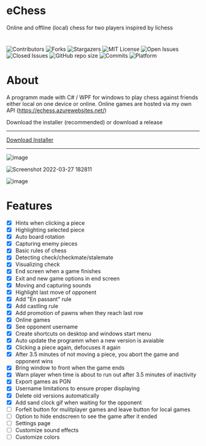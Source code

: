 # eChess

Online and offline (local) chess for two players inspired by lichess
#
![Contributors](https://img.shields.io/github/contributors/SagMeinenNamen/eChess.svg?style=for-the-badge)
![Forks](https://img.shields.io/github/forks/SagMeinenNamen/eChess.svg?style=for-the-badge)
![Stargazers](https://img.shields.io/github/stars/SagMeinenNamen/eChess.svg?style=for-the-badge)
![MIT License](https://img.shields.io/github/license/SagMeinenNamen/eChess.svg?style=for-the-badge)
![Open Issues](https://img.shields.io/github/issues-raw/SagMeinenNamen/eChess.svg?style=for-the-badge)
![Closed Issues](https://img.shields.io/github/issues-closed-raw/SagMeinenNamen/eChess.svg?style=for-the-badge)
![GitHub repo size](https://img.shields.io/github/repo-size/SagMeinenNamen/eChess.svg?style=for-the-badge)
![Commits](https://img.shields.io/github/commit-activity/y/SagMeinenNamen/eChess.svg?style=for-the-badge)
![Platform](https://img.shields.io/badge/platform-windows-blue.svg?style=for-the-badge)

# About

A programm made with C# / WPF for windows to play chess against friends either local on one device or online. Online games are hosted via my own API (https://echess.azurewebsites.net/)

Download the installer (recommended) or download a release

<hr>

[Download Installer](https://github.com/SagMeinenNamen/eChess/raw/main/eChess-Installer.exe)

<hr>

![image](https://user-images.githubusercontent.com/62218506/160291316-30ae7052-90a9-43e6-b6fd-4a20ee572b77.png)

![Screenshot 2022-03-27 182811](https://user-images.githubusercontent.com/62218506/160291327-23f28656-98ac-4fe0-9d5e-2514279b7621.png)

![image](https://user-images.githubusercontent.com/62218506/160291513-d315f41b-f4a8-4951-8cfb-97b47bb60413.png)

# Features

- [x] Hints when clicking a piece
- [x] Highlighting selected piece
- [x] Auto board rotation
- [x] Capturing enemy pieces
- [x] Basic rules of chess
- [x] Detecting check/checkmate/stalemate
- [x] Visualizing check
- [x] End screen when a game finishes
- [x] Exit and new game options in end screen
- [x] Moving and capturing sounds
- [x] Highlight last move of opponent
- [x] Add "En passant" rule
- [x] Add castling rule
- [x] Add promotion of pawns when they reach last row
- [x] Online games
- [x] See opponent username
- [x] Create shortcuts on desktop and windows start menu
- [x] Auto update the programm when a new version is avaiable
- [x] Clicking a piece again, defocuses it again
- [x] After 3.5 minutes of not moving a piece, you abort the game and opponent wins
- [x] Bring window to front when the game ends
- [x] Warn player when time is about to run out after 3.5 minutes of inactivity
- [x] Export games as PGN
- [x] Username limitations to ensure proper displaying
- [x] Delete old versions automatically
- [x] Add sand clock gif when waiting for the opponent 
- [ ] Forfeit button for mulitplayer games and leave button for local games
- [ ] Option to hide endscreen to see the game after it ended
- [ ] Settings page
- [ ] Customize sound effects
- [ ] Customize colors
